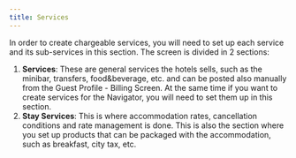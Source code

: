```yaml
---
title: Services
---
```


In order to create chargeable services, you will need to set up each service and its sub-services in this section. The screen is divided in 2 sections:

1. **Services**: These are general services the hotels sells, such as the minibar, transfers, food&beverage, etc. and can be posted also manually from the Guest Profile - Billing Screen. At the same time if you want to create services for the Navigator, you will need to set them up in this section.
2. **Stay Services**: This is where accommodation rates, cancellation conditions and rate management is done. This is also the section where you set up products that can be packaged with the accommodation, such as breakfast, city tax, etc.

